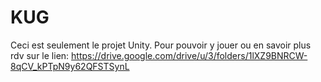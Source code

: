 # KUG

Ceci est seulement le projet Unity. Pour pouvoir y jouer ou en savoir plus rdv sur le lien:
https://drive.google.com/drive/u/3/folders/1lXZ9BNRCW-8qCV_kPTpN9y62QFSTSynL
